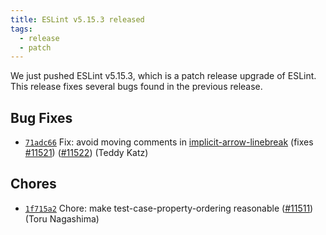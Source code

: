 ```yaml
---
title: ESLint v5.15.3 released
tags:
  - release
  - patch
---
```


We just pushed ESLint v5.15.3, which is a patch release upgrade of ESLint. This release fixes several bugs found in the previous release.












## Bug Fixes


* [`71adc66`](https://github.com/eslint/eslint/commit/71adc665b9649b173adc76f80723b8de20664ae1) Fix: avoid moving comments in [implicit-arrow-linebreak](/docs/rules/implicit-arrow-linebreak) (fixes [#11521](https://github.com/eslint/eslint/issues/11521)) ([#11522](https://github.com/eslint/eslint/issues/11522)) (Teddy Katz)










## Chores


* [`1f715a2`](https://github.com/eslint/eslint/commit/1f715a20c145d8ccc38f3310afccd838495d09d4) Chore: make test-case-property-ordering reasonable ([#11511](https://github.com/eslint/eslint/issues/11511)) (Toru Nagashima)
